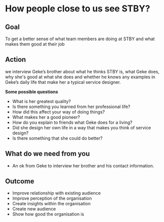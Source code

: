 # How people close to us see STBY?

## Goal

To get a better sense of what team members are doing at STBY and what makes them good at their job

## Action

we interview Geke’s brother about what he thinks STBY is, what Geke does, why she's good at what she does and whether he knows any examples in Geke’s daily life that make her a typical service designer.

**Some possible questions**

* What is her greatest quality?
* Is there something you learned from her professional life?
* How did this affect your way of doing things?
* What makes her a good pioneer?
* How do you explain to friends what Geke does for a living?
* Did she design her own life in a way that makes you think of service design?
* Is there something that she could do better?

## What do we need from you

* An ok from Geke to interview her brother and his contact information.

## Outcome

* Improve relationship with existing audience
* Improve perception of the organisation
* Create insights within the organisation
* Create new audience
* Show how good the organisation is
